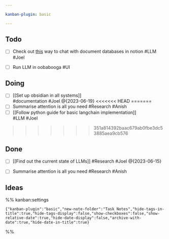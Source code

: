```yaml
---

kanban-plugin: basic

---
```


## Todo

- [ ] Check out  [this](https://github.com/hwchase17/notion-qa) way to chat with document databases in notion #LLM #Joel
- [ ] Run LLM in oobabooga #UI


## Doing

- [ ] [[Set up obsidian in all systems]]<br>#documentation #Joel @{2023-06-19}
<<<<<<< HEAD
=======
- [ ] Summarise attention is all you need #Research #Anish
- [ ] [[Follow python guide   for basic langchain implementation]]<br>#LLM #Joel
>>>>>>> 351a814392baac679ab0fbe3dc53885aea9cb576


## Done

- [ ] [[Find out the current state of LLMs]] #Research #Joel @{2023-06-15}
- [ ] Summarise attention is all you need #Research #Anish


## Ideas





%% kanban:settings
```
{"kanban-plugin":"basic","new-note-folder":"Task Notes","hide-tags-in-title":true,"hide-tags-display":false,"show-checkboxes":false,"show-relative-date":true,"hide-date-display":false,"archive-with-date":true,"hide-date-in-title":true}
```
%%